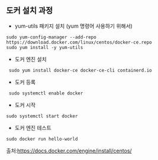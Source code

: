 ## 도커 설치 과정

- yum-utils 패키지 설치 (yum 명령어 사용하기 위해서)

```
sudo yum-config-manager --add-repo https://download.docker.com/linux/centos/docker-ce.repo
sudo yum install -y yum-utils
```



- 도커 엔진 설치

```
 sudo yum install docker-ce docker-ce-cli containerd.io
```

- 도커 등록

```
 sudo systemctl enable docker
```

- 도커 시작

```
sudo systemctl start docker
```

- 도커 엔진 테스트

```
sudo docker run hello-world
```

출처:https://docs.docker.com/engine/install/centos/
